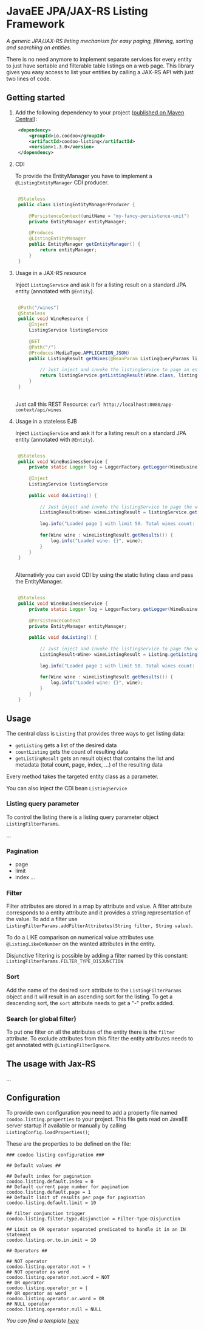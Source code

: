# JavaEE JPA/JAX-RS Listing Framework

*A generic JPA/JAX-RS listing mechanism for easy paging, filtering, sorting and searching on entities.*

There is no need anymore to implement separate services for every entity to just have sortable and filterable table listings on a web page.
This library gives you easy access to list your entities by calling a JAX-RS API with just two lines of code.


## Getting started

1. Add the following dependency to your project ([published on Maven Central](http://search.maven.org/#artifactdetails%7Cio.coodoo%7Ccoodoo-listing%7C1.0.0%7Cjar)):

   ```xml
	<dependency>
	    <groupId>io.coodoo</groupId>
	    <artifactId>coodoo-listing</artifactId>
	    <version>1.3.0</version>
	</dependency>
   ```

2. CDI
   
   To provide the EntityManager you have to implement a `@ListingEntityManager` CDI producer.
   
   ```java

	@Stateless
	public class ListingEntityManagerProducer {
	
	    @PersistenceContext(unitName = "my-fancy-persistence-unit")
	    private EntityManager entityManager;
	
	    @Produces
	    @ListingEntityManager
	    public EntityManager getEntityManager() {
	        return entityManager;
	    }
	}   
	```

3. Usage in a JAX-RS resource

   Inject `ListingService` and ask it for a listing result on a standard JPA entity (annotated with  `@Entity`).
   

   ```java
   
	@Path("/wines")
	@Stateless
	public void WineResource {
	    @Inject
	    ListingService listingService
	    
	    @GET
	    @Path("/")
	    @Produces(MediaType.APPLICATION_JSON)
	    public ListingResult getWines(@BeanParam ListingQueryParams listingQueryParams) {
	    
	    	// Just inject and invoke the listingService to page an entity.
	    	return listingService.getListingResult(Wine.class, listingQueryParams);
	    }
	}
 
   ```

   Just call this REST Resource: `curl http://localhost:8080/app-context/api/wines`
   
4. Usage in a stateless EJB

   Inject `ListingService` and ask it for a listing result on a standard JPA entity (annotated with  `@Entity`).
   
   ```java

	@Stateless
	public void WineBusinessService {
    	private static Logger log = LoggerFactory.getLogger(WineBusinessService.class);
    	
	    @Inject
	    ListingService listingService
	    
	    public void doListing() {
	    
	    	// Just inject and invoke the listingService to page the wine entity.
	    	ListingResult<Wine> wineListingResult = listingService.getListingResult(Wine.class, 1, 50);
	    	
	    	log.info("Loaded page 1 with limit 50. Total wines count: {}", wineListingResult.getMetadata()getCount();
	    	
	    	for(Wine wine : wineListingResult.getResults()) {
	    		log.info("Loaded wine: {}", wine);
	    	}
	    }
	}
 
   ```
	
   Alternativly you can avoid CDI by using the static listing class and pass the EntityManager.
   
   ```java

	@Stateless
	public void WineBusinessService {
    	private static Logger log = LoggerFactory.getLogger(WineBusinessService.class);
    	
	    @PersistenceContext
	    private EntityManager entityManager;
	    
	    public void doListing() {
	    
	    	// Just inject and invoke the listingService to page the wine entity.
	    	ListingResult<Wine> wineListingResult = Listing.getListingResult(entityManager, Wine.class, 1, 50);
	    	
	    	log.info("Loaded page 1 with limit 50. Total wines count: {}", wineListingResult.getMetadata()getCount();
	    	
	    	for(Wine wine : wineListingResult.getResults()) {
	    		log.info("Loaded wine: {}", wine);
	    	}
	    }
	}
   ```


## Usage

The central class is `Listing` that provides three ways to get listing data:
 * `getListing` gets a list of the desired data
 * `countListing` gets the count of resulting data
 * `getListingResult` gets an result object that contains the list and metadata (total count, page, index, ...) of the resulting data

Every method takes the targeted entity class as a parameter.

You can also inject the CDI bean `ListingService`

### Listing query parameter
To control the listing there is a listing query parameter object `ListingFilterParams`. 

...

### Pagination
 * page
 * limit
 * index
...

### Filter
Filter attributes are stored in a map by attribute and value. A filter attribute corresponds to a entity attribute and it provides a string representation of the value.
To add a filter use `ListingFilterParams.addFilterAttributes(String filter, String value)`.

To do a LIKE comparison on numerical value attributes use `@ListingLikeOnNumber` on the wanted attributes in the entity.

Disjunctive filtering is possible by adding a filter named by this constant: `ListingFilterParams.FILTER_TYPE_DISJUNCTION`

### Sort
Add the name of the desired `sort` attribute to the `ListingFilterParams` object and it will result in an ascending sort for the listing.
To get a descending sort, the `sort` attribute needs to get a "-" prefix added.

### Search (or global filter)
To put one filter on all the attributes of the entity there is the `filter` attribute.
To exclude attributes from this filter the entity attributes needs to get annotated with `@ListingFilterIgnore`.

## The usage with Jax-RS
...


   
## Configuration

To provide own configuration you need to add a property file named `coodoo.listing.properties` to your project. This file gets read on JavaEE server startup if available or manually by calling `ListingConfig.loadProperties()`;

These are the properties to be defined on the file:

```properties
### coodoo listing configuration ###

## Default values ##

## Default index for pagination
coodoo.listing.default.index = 0
## Default current page number for pagination
coodoo.listing.default.page = 1
## Default limit of results per page for pagination
coodoo.listing.default.limit = 10

## filter conjunction trigger
coodoo.listing.filter.type.disjunction = Filter-Type-Disjunction

## Limit on OR operator separated predicated to handle it in an IN statement
coodoo.listing.or.to.in.imit = 10

## Operators ##

## NOT operator
coodoo.listing.operator.not = !
## NOT operator as word
coodoo.listing.operator.not.word = NOT
## OR operator
coodoo.listing.operator_or = |
## OR operator as word
coodoo.listing.operator.or.word = OR
## NULL operator
coodoo.listing.operator.null = NULL
```
*You can find a template [here](https://github.com/coodoo-io/coodoo-listing/tree/master/src/main/resources/example.coodoo.listing.properties)*

